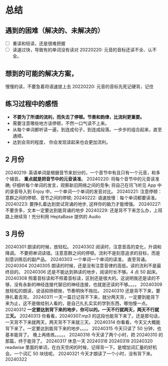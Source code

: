 # 总结

## 遇到的困难（解决的、未解决的）

- [ ] 重读和轻读，还是很难把握
- [ ] 读速过快，导致有的单词没有读对
      20220220: 元音的音标还读不全、认不全。

## 想到的可能的解决方案，

慢慢的读，不要急着将语速提上去
20220220: 元音的音标先死记硬背，记住

## 练习过程中的感悟

- **不要为了所谓的流利，而失去了停顿。节奏和韵律，比流利更重要。**
- 需要注意哪些地方该停顿，不然一口气读不上来。
- 从每个单词都听读一遍，到连成句子，到连成段落。一步步的组合起来，直至通顺。
- 达到会背的程度， 你会发现读起来也会更加流利。

## 2 月份

20240219:
英语单词是根据音节来划分的，一个音节中有且只有一个元音，和多个辅音。
**重点就是把音节中的元音读准**。
20240220:
将每个音节中的元音读准确;
仔细听每个单词的发言，观察新旧网络之间的竞争;
将自己在讯飞听见 App 中的录音导入到 Enjoy 中，一个单词一个单词的发音对比。
20240221:
注意停顿：意群之间的停顿、音节之间的停顿;
20240222:
语速放慢：每个单词都要读准。
20240223:
要挣扎着达到尝试背诵的地步, 这样你的脑力才能增强。
20240227:
不要贪多，文本一定要达到能背诵的地步
20240229:
还是背不下来怎么办，上班路上继续背！充分利用 HeptaBase 提供的 Audio

## 3 月份

20240301 朗读的时候，放轻松。
20240302 阅读时，注意音高的变化，升调和降调。 不要把单词读错。注意意群之间的停顿。流利不是刻意追求的目标，而是刻意训练后的副产品。
20240303 一个单词一个单词的读准， 直至背诵。
20240304
20240305 朗读的时候，还是没有注意音律的高低。读的流利不是最终目的。
20240306 还是不能达到熟读的地步，阅读时长不够。4 点 50 起床。
20240308 照着音标读和不照着音标读，区别还是很大的。这说明我还是读的不够，没有永新的神经连接代替旧的神经连接，也就是还读的不够。。。。
20240309 放轻松的朗读，说话抑扬顿挫，节奏明快不拖拉。
20240310 还是背不下来，要挣扎着去背。
20240311 一天一篇日记背不下来，就分两天背，一定要到能背下来为止，这不是做给别人看的，是自己扎扎实实的学到东西，哪怕慢一点。
20240312 **一定要达到背下来的地步，你可以的。一天不行就两天，两天不行就三天。**
20240313 你看看，20240307.mp3 的这段也能背下来了。还是那句话，一天背不下来就两天，两天背不下来就三天。
20240314 你看看，今天又大概能背下来了。一定要达到能背下来的地步。。。。
20240315 今天只读了 50 分钟，也基本能背了。 晚上再练练。。。。。
20240316 今天读了两个小时，把 20240310 的那篇，终于能背了。
20240317 休息一天
20240318
20240319
20240320 readwise 里面的单词，在白天空闲的时候，记得背一下。是增加词汇量的好机会。一个词汇 50 块钱呢。
20240321 今天才朗读了一个小时，没有背下来。
20240322
